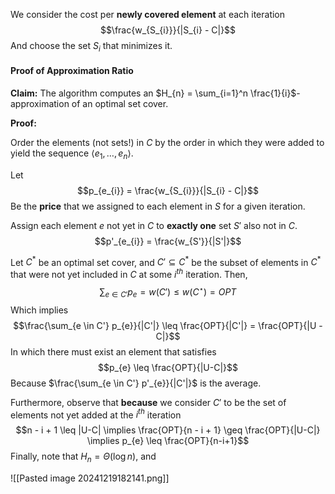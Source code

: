 
We consider the cost per **newly covered element** at each iteration
$$\frac{w_{S_{i}}}{|S_{i} - C|}$$
And choose the set $S_{i}$ that minimizes it.

#### Proof of Approximation Ratio 

**Claim:** The algorithm computes an $H_{n} = \sum_{i=1}^n \frac{1}{i}$-approximation of an optimal set cover.

**Proof:**

Order the elements (not sets!) in $C$ by the order in which they were added to yield the sequence $\langle e_{1}, \dots, e_{n} \rangle$. 

Let 
$$p_{e_{i}} = \frac{w_{S_{i}}}{|S_{i} - C|}$$
Be the **price** that we assigned to each element in $S$ for a given iteration.

Assign each element $e$ not yet in $C$ to **exactly one** set $S'$ also not in $C$.
$$p'_{e_{i}} = \frac{w_{S'}}{|S'|}$$

Let $C^*$ be an optimal set cover, and $C' \subseteq C^*$ be the subset of elements in $C^*$ that were not yet included in $C$ at some $i^{th}$ iteration. Then, 
$$\sum_{e \in C'} p_{e} = w(C')  \leq w(C^\star ) = OPT$$
Which implies
$$\frac{\sum_{e \in C'} p_{e}}{|C'|} \leq \frac{OPT}{|C'|} = \frac{OPT}{|U - C|}$$
In which there must exist an element that satisfies
$$p_{e} \leq \frac{OPT}{|U-C|}$$
Because $\frac{\sum_{e \in C'} p'_{e}}{|C'|}$ is the average.

Furthermore, observe that **because** we consider $C'$ to be the set of elements not yet added at the $i^{th}$ iteration
$$n - i + 1 \leq |U-C| \implies \frac{OPT}{n - i + 1} \geq \frac{OPT}{|U-C|} \implies p_{e} \leq \frac{OPT}{n-i+1}$$
Finally, note that $H_{n} = \Theta(\log n)$, and 

![[Pasted image 20241219182141.png]]




